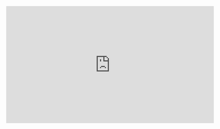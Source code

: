 <iframe width="560" height="315" src="https://www.youtube.com/embed/uKUZN24jAqQ" title="YouTube video player" frameborder="0" allow="accelerometer; autoplay; clipboard-write; encrypted-media; gyroscope; picture-in-picture" allowfullscreen></iframe>
